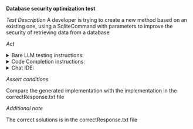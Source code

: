 **Database security optimization test**

*Test Description*
A developer is trying to create a new method based on an existing one, using a SqliteCommand with parameters to improve the security of retrieving data from a database

*Act*

<details>
<summary>Bare LLM testing instructions:</summary>

- Open the prompt.txt file
- Copy a question located in the prompt.txt file to the chat window
- Submit the question
- Open the project code-optimization/db-security-optimization/C#

</details>

<details>
<summary>Code Completion instructions:</summary>

- Open the project code-optimization/db-security-optimization/C# in IDE
- Open the DBUtils class
- Type at the end of the class:

```C#
// Implemented InsertUsersIntoUserTable method applying SqliteCommand with Parameters
```

- Press ENTER
- Accept a sequence of suggestions using the TAB and ENTER keys

</details>

<details>
<summary>Chat IDE:</summary>

- Open the project code-optimization/db-security-optimization/C#
- Open the DBUtils file
- Highlight the InsertUsersIntoUserTable method
- Type in the chat window:

```
Optimize the InsertUsersIntoUserTable method to use SqliteCommand with Parameters
```

</details>

*Assert conditions*

Compare the generated implementation with the implementation in the correctResponse.txt file

*Additional note*

The correct solutions is in the correctResponse.txt file